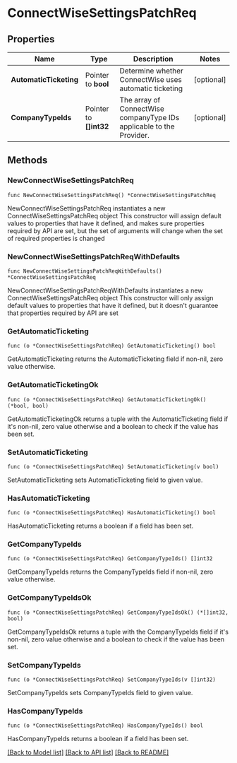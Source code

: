 # ConnectWiseSettingsPatchReq

## Properties

Name | Type | Description | Notes
------------ | ------------- | ------------- | -------------
**AutomaticTicketing** | Pointer to **bool** | Determine whether ConnectWise uses automatic ticketing | [optional] 
**CompanyTypeIds** | Pointer to **[]int32** | The array of ConnectWise companyType IDs applicable to the Provider. | [optional] 

## Methods

### NewConnectWiseSettingsPatchReq

`func NewConnectWiseSettingsPatchReq() *ConnectWiseSettingsPatchReq`

NewConnectWiseSettingsPatchReq instantiates a new ConnectWiseSettingsPatchReq object
This constructor will assign default values to properties that have it defined,
and makes sure properties required by API are set, but the set of arguments
will change when the set of required properties is changed

### NewConnectWiseSettingsPatchReqWithDefaults

`func NewConnectWiseSettingsPatchReqWithDefaults() *ConnectWiseSettingsPatchReq`

NewConnectWiseSettingsPatchReqWithDefaults instantiates a new ConnectWiseSettingsPatchReq object
This constructor will only assign default values to properties that have it defined,
but it doesn't guarantee that properties required by API are set

### GetAutomaticTicketing

`func (o *ConnectWiseSettingsPatchReq) GetAutomaticTicketing() bool`

GetAutomaticTicketing returns the AutomaticTicketing field if non-nil, zero value otherwise.

### GetAutomaticTicketingOk

`func (o *ConnectWiseSettingsPatchReq) GetAutomaticTicketingOk() (*bool, bool)`

GetAutomaticTicketingOk returns a tuple with the AutomaticTicketing field if it's non-nil, zero value otherwise
and a boolean to check if the value has been set.

### SetAutomaticTicketing

`func (o *ConnectWiseSettingsPatchReq) SetAutomaticTicketing(v bool)`

SetAutomaticTicketing sets AutomaticTicketing field to given value.

### HasAutomaticTicketing

`func (o *ConnectWiseSettingsPatchReq) HasAutomaticTicketing() bool`

HasAutomaticTicketing returns a boolean if a field has been set.

### GetCompanyTypeIds

`func (o *ConnectWiseSettingsPatchReq) GetCompanyTypeIds() []int32`

GetCompanyTypeIds returns the CompanyTypeIds field if non-nil, zero value otherwise.

### GetCompanyTypeIdsOk

`func (o *ConnectWiseSettingsPatchReq) GetCompanyTypeIdsOk() (*[]int32, bool)`

GetCompanyTypeIdsOk returns a tuple with the CompanyTypeIds field if it's non-nil, zero value otherwise
and a boolean to check if the value has been set.

### SetCompanyTypeIds

`func (o *ConnectWiseSettingsPatchReq) SetCompanyTypeIds(v []int32)`

SetCompanyTypeIds sets CompanyTypeIds field to given value.

### HasCompanyTypeIds

`func (o *ConnectWiseSettingsPatchReq) HasCompanyTypeIds() bool`

HasCompanyTypeIds returns a boolean if a field has been set.


[[Back to Model list]](../README.md#documentation-for-models) [[Back to API list]](../README.md#documentation-for-api-endpoints) [[Back to README]](../README.md)


